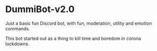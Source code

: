 # DummiBot-v2.0

Just a basic fun Discord bot, with fun, moderation, utility and emotion commands.

This bot started out as a thing to kill time and boredom in corona lockdowns.
